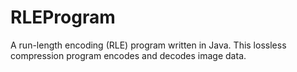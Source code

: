 # RLEProgram
A run-length encoding (RLE) program written in Java. This lossless compression program encodes and decodes image data.
